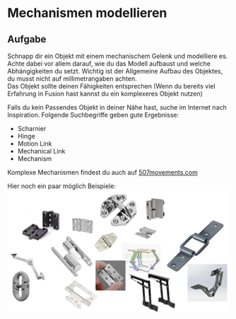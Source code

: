 # Mechanismen modellieren 

## Aufgabe 

Schnapp dir ein Objekt mit einem mechanischem Gelenk und modelliere es. 
Achte dabei vor allem darauf, wie du das Modell aufbaust und welche Abhängigkeiten du setzt. 
Wichtig ist der Allgemeine Aufbau des Objektes, du musst nicht auf millimetrangaben achten.  
Das Objekt sollte deinen Fähigkeiten entsprechen (Wenn du bereits viel Erfahrung in Fusion hast kannst du ein komplexeres Objekt nutzen)

Falls du kein Passendes Objekt in deiner Nähe hast, suche im Internet nach Inspiration. Folgende Suchbegriffe geben gute Ergebnisse: 
- Scharnier
- Hinge 
- Motion Link 
- Mechanical Link 
- Mechanism 

Komplexe Mechanismen findest du auch auf [507movements.com](http://507movements.com/index10.html)

Hier noch ein paar möglich Beispiele: 
![mechanismen](hinges01.png)
